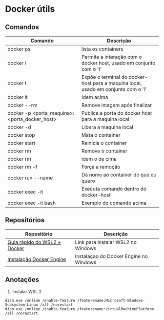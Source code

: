# Docker útils

## Comandos

| Comando                                       | Descrição                                                                         |
| --------------------------------------------- | --------------------------------------------------------------------------------- |
| docker ps                                     | lista os containers                                                               |
| docker i                                      | Permite a interação com o docker host, usado em conjunto com o 't'                |
| docker t                                      | Expõe o terminal do docker-host para a maquina local, usado em conjunto com o 'i' |
| docker it                                     | Idem acima                                                                        |
| docker --rm                                   | Remove imagem após finalizar                                                      |
| docker -p <porta_maquina>:<porta_docker_host> | Publica a porta do docker host para a maquina local                               |
| docker -d                                     | Libera a maquina local                                                            |
| docker stop <container id>                    | Mata o container                                                                  |
| docker start <container id>                   | Reinicia o container                                                              |
| docker rm <container id>                      | Remove o container                                                                |
| docker rm <container name>                    | idem o de cima                                                                    |
| docker rm <container name> -f                 | Força a remoção                                                                   |
| docker run --name <nome> <imagem>             | Dá nome ao container do que eu quero                                              |
| docker exec -it <nome container> <comando>    | Executa comando dentro do docker-host                                             |
| docker exec -it <nome container> bash         | Exemplo do comando acima                                                          |

## Repositórios

| Repositório                                                                       | Descrição                              |
| --------------------------------------------------------------------------------- | -------------------------------------- |
| [Guia rápido do WSL2 + Docker](https://github.com/codeedu/wsl2-docker-quickstart) | Link para instalar WSL2 no Windows     |
| [Instalação Docker Engine](https://www.youtube.com/watch?v=wpdcGgRY5kk)           | Instalaçao do Docker Engine no Windows |

## Anotações

1. Instalar WSL 2

```
dism.exe /online /enable-feature /featurename:Microsoft-Windows-Subsystem-Linux /all /norestart
dism.exe /online /enable-feature /featurename:VirtualMachinePlatform /all /norestart
```
